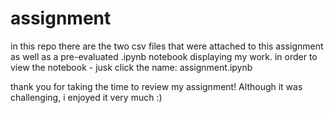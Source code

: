 # assignment
in this repo there are the two csv files that were attached to this assignment as well as a pre-evaluated .ipynb notebook displaying my work. in order to view the notebook - jusk click the name: assignment.ipynb 

thank you for taking the time to review my assignment! Although it was challenging, i enjoyed it very much :) 


